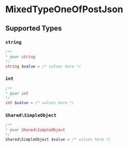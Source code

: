 # MixedTypeOneOfPostJson


## Supported Types

### `string`

```php
/**
* @var string
*/
string $value = /* values here */
```

### `int`

```php
/**
* @var int
*/
int $value = /* values here */
```

### `Shared\SimpleObject`

```php
/**
* @var Shared\SimpleObject
*/
Shared\SimpleObject $value = /* values here */
```

